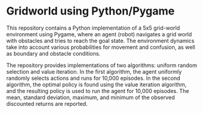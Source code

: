 # Gridworld using Python/Pygame

This repository contains a Python implementation of a 5x5 grid-world environment using Pygame, where an agent (robot) navigates a grid world with obstacles and tries to reach the goal state. The environment dynamics take into account various probabilities for movement and confusion, as well as boundary and obstacle conditions.

The repository provides implementations of two algorithms: uniform random selection and value iteration. In the first algorithm, the agent uniformly randomly selects actions and runs for 10,000 episodes. In the second algorithm, the optimal policy is found using the value iteration algorithm, and the resulting policy is used to run the agent for 10,000 episodes. The mean, standard deviation, maximum, and minimum of the observed discounted returns are reported.
